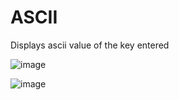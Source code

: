 # ASCII
Displays ascii value of the key entered

![image](https://github.com/rakshapadiyar/ASCII/assets/58527799/9c92b30d-e38a-4999-8b41-a39a246c2ea8)

![image](https://github.com/rakshapadiyar/ASCII/assets/58527799/e8949d50-eecd-4e4e-b4a5-1d057f4a32ea)

